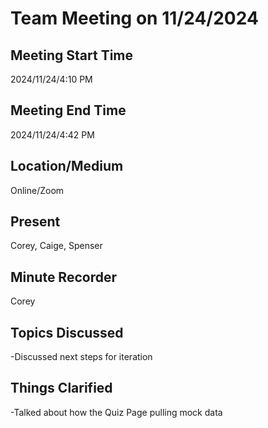# Team Meeting on 11/24/2024

## Meeting Start Time

2024/11/24/4:10 PM

## Meeting End Time

2024/11/24/4:42 PM

## Location/Medium

Online/Zoom

## Present

Corey, Caige, Spenser

## Minute Recorder

Corey

## Topics Discussed

-Discussed next steps for iteration

## Things Clarified

-Talked about how the Quiz Page pulling mock data
